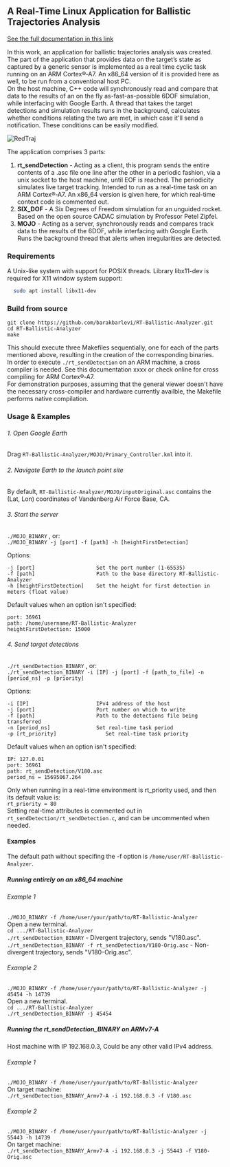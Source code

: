 ## A Real-Time Linux Application for Ballistic Trajectories Analysis
[See the full documentation in this link](https://docs.google.com/document/d/1E4sZPrR8SMirfW4VgnSzsHGLtWLYPDiTgV4Ykeg03AU/edit?usp=sharing)

In this work, an application for ballistic trajectories analysis was created. The part of the application that provides data on the target’s state as captured by a generic sensor is implemented as a real time cyclic task running on an ARM Cortex®‑A7. An x86_64 version of it is provided here as well, to be run from a conventional host PC.\
On the host machine, C++ code will synchronously read and compare that data to the results of an on the fly as-fast-as-possible 6DOF simulation, while interfacing with Google Earth. A thread that takes the target detections and simulation results runs in the background, calculates whether conditions relating the two are met, in which case it'll send a notification. These conditions can be easily modified.

![RedTraj](https://github.com/user-attachments/assets/4337a711-6664-4af9-b5c2-fa2295bb56f8)

The application comprises 3 parts:
1. **rt_sendDetection** - Acting as a client, this program sends the entire contents of a .asc file one line after the other in a periodic fashion, via a unix socket to the host machine, until EOF is reached. The periodicity simulates live target tracking. Intended to run as a real-time task on an ARM Cortex®‑A7. An x86_64 version is given here, for which real-time context code is commented out.
2. **SIX_DOF** - A Six Degrees of Freedom simulation for an unguided rocket. Based on the open source CADAC simulation by Professor Petel Zipfel.
3. **MOJO** - Acting as a server, synchronously reads and compares track data to the results of the 6DOF, while interfacing with Google Earth. Runs the background thread that alerts when irregularities are detected.

### Requirements
A Unix-like system with support for POSIX threads.
Library libx11-dev is required for X11 window system support:
```bash
  sudo apt install libx11-dev
```

### Build from source
```
git clone https://github.com/barakbarlevi/RT-Ballistic-Analyzer.git
cd RT-Ballistic-Analyzer
make
```
This should execute three Makefiles sequentially, one for each of the parts mentioned above, resulting in the creation of the corresponding binaries.\
In order to execute `./rt_sendDetection` on an ARM machine, a cross compiler is needed. See this documentation xxxx or check online for cross compiling for ARM Cortex®‑A7.\
For demonstration purposes, assuming that the general viewer doesn't have the necessary cross-compiler and hardware currently availble, the Makefile performs native compilation.

### Usage & Examples
###### 1. Open Google Earth
Drag `RT-Ballistic-Analyzer/MOJO/Primary_Controller.kml` into it.
###### 2. Navigate Earth to the launch point site
By default, `RT-Ballistic-Analyzer/MOJO/inputOriginal.asc` contains the (Lat, Lon) coordinates of Vandenberg Air Force Base, CA.
###### 3. Start the server
`./MOJO_BINARY` , or:\
`./MOJO_BINARY -j [port] -f [path] -h [heightFirstDetection]`

Options:
```
-j [port]                    Set the port number (1-65535)
-f [path]                    Path to the base directory RT-Ballistic-Analyzer
-h [heightFirstDetection]    Set the height for first detection in meters (float value)
```
Default values when an option isn't specified:
```
port: 36961
path: /home/username/RT-Ballistic-Analyzer
heightFirstDetection: 15000
```
###### 4. Send target detections
`./rt_sendDetection_BINARY` , or:\
`./rt_sendDetection_BINARY -i [IP] -j [port] -f [path_to_file] -n [period_ns] -p [priority]`

 Options:
```
-i [IP]                      IPv4 address of the host
-j [port]                    Port number on which to write
-f [path]                    Path to the detections file being transferred
-n [period_ns]               Set real-time task period
-p [rt_priority]                Set real-time task priority
```
Default values when an option isn't specified:
```
IP: 127.0.01
port: 36961
path: rt_sendDetection/V180.asc
period_ns = 15695067.264
```
Only when running in a real-time environment is rt_priority used, and then its default value is:\
`rt_priority = 80`\
Setting real-time attributes is commented out in `rt_sendDetection/rt_sendDetection.c`, and can be uncommented when needed.


#### Examples
The default path without specifing the -f option is `/home/user/RT-Ballistic-Analyzer`.

##### Running entirely on an x86_64 machine
###### Example 1
`./MOJO_BINARY -f /home/user/your/path/to/RT-Ballistic-Analyzer`\
Open a new terminal.\
`cd .../RT-Ballistic-Analyzer`\
`./rt_sendDetection_BINARY` - Divergent trajectory, sends "V180.asc".\
`./rt_sendDetection_BINARY -f rt_sendDetection/V180-Orig.asc` - Non-divergent trajectory, sends "V180-Orig.asc".

###### Example 2
`./MOJO_BINARY -f /home/user/your/path/to/RT-Ballistic-Analyzer -j 45454 -h 14739`\
Open a new terminal.\
`cd .../RT-Ballistic-Analyzer`\
`./rt_sendDetection_BINARY -j 45454`

##### Running the rt_sendDetection_BINARY on ARMv7-A
Host machine with IP 192.168.0.3, Could be any other valid IPv4 address.

###### Example 1
`./MOJO_BINARY -f /home/user/your/path/to/RT-Ballistic-Analyzer`\
On target machine:\
`./rt_sendDetection_BINARY_Armv7-A -i 192.168.0.3 -f V180.asc`

###### Example 2
`./MOJO_BINARY -f /home/user/your/path/to/RT-Ballistic-Analyzer -j 55443 -h 14739`\
On target machine:\
`./rt_sendDetection_BINARY_Armv7-A -i 192.168.0.3 -j 55443 -f V180-Orig.asc`

